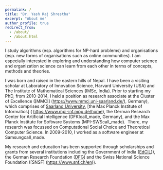 ```yaml
---
permalink: /
title: "Dr. Yash Raj Shrestha"
excerpt: "About me"
author_profile: true
redirect_from: 
  - /about/
  - /about.html
---
```



I study algorithms (esp. algorithms for NP-hard problems) and organisations (esp. new forms of organisations such as online communities). I am especially interested in exploring and understanding how computer science and organization science can learn from each other in terms of concepts, methods and theories. 

I was born and raised in the eastern hills of Nepal. I have been a visiting scholar at Laboratory of Innovation Science, Harvard University (USA) and The Institute of Mathematical Sciences (IMSc, India). Prior to starting my PhD, from 2010-2014, I held a position as research associate at the Cluster of Excellence ([MMCI] (https://www.mmci.uni-saarland.de/), Germany), which comprises of [Saarland University](https://www.uni-saarland.de/en/home.html), [the Max Planck Institute of Informatics] ( https://www.mpi-inf.mpg.de/home), the German Research Center for Artificial Intelligence (DFKIcall_made, Germany), and the Max Planck Institute for Software Systems (MPI-SWScall_made).  There, my research was focussed on Computational Social Choice and Theoretical Computer Science. In 2009-​2010, I worked as a software engineer at Samsungcall_made.  

My research and education has been supported through scholarships and grants from several institutions including the Government of India ([EdCIL](http://www.edcilindia.co.in/)]), the German Research Foundation ([DFG](https://www.dfg.de/en/)) and the Swiss National Science Foundation ([SNSF] (https://www.snf.ch/en)).


 
